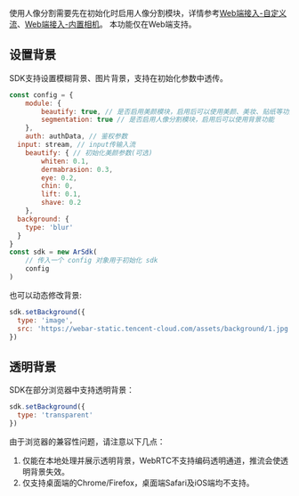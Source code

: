 使用人像分割需要先在初始化时启用人像分割模块，详情参考[Web端接入-自定义流]()、[Web端接入-内置相机]()。
本功能仅在Web端支持。
## 设置背景
SDK支持设置模糊背景、图片背景，支持在初始化参数中透传。
```javascript
const config = {
	module: {
		beautify: true, // 是否启用美颜模块，启用后可以使用美颜、美妆、贴纸等功能
		segmentation: true // 是否启用人像分割模块，启用后可以使用背景功能
	},
	auth: authData, // 鉴权参数
  input: stream, // input传输入流
	beautify: { // 初始化美颜参数(可选)
		whiten: 0.1,
		dermabrasion: 0.3,
		eye: 0.2,
		chin: 0,
		lift: 0.1,
		shave: 0.2
	},
  background: {
    type: 'blur'
  }
}
const sdk = new ArSdk(
	// 传入一个 config 对象用于初始化 sdk
	config
)
```

也可以动态修改背景:
```javascript
sdk.setBackground({
  type: 'image',
  src: 'https://webar-static.tencent-cloud.com/assets/background/1.jpg'
})
```

## 透明背景
SDK在部分浏览器中支持透明背景：
```javascript
sdk.setBackground({
  type: 'transparent'
})
```
由于浏览器的兼容性问题，请注意以下几点：
1. 仅能在本地处理并展示透明背景，WebRTC不支持编码透明通道，推流会使透明背景失效。
2. 仅支持桌面端的Chrome/Firefox，桌面端Safari及iOS端均不支持。